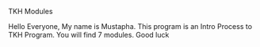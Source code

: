 TKH Modules

Hello Everyone, 
My name is Mustapha. This program is an  Intro Process to TKH Program. 
You will find 7 modules. 
Good luck